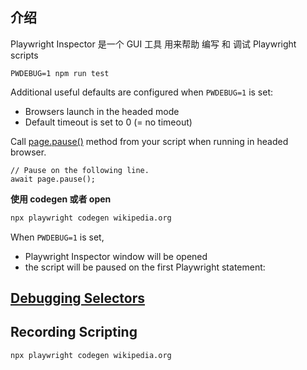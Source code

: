 ## 介绍

Playwright Inspector 是一个 GUI 工具 用来帮助 编写 和 调试 Playwright scripts

```
PWDEBUG=1 npm run test
```

Additional useful defaults are configured when `PWDEBUG=1` is set:

- Browsers launch in the headed mode
- Default timeout is set to 0 (= no timeout)

Call [page.pause()](https://playwright.dev/docs/api/class-page#page-pause) method from your script when running in headed browser.

```
// Pause on the following line.
await page.pause();
```



**使用 codegen 或者 open**

```bash
npx playwright codegen wikipedia.org
```

When `PWDEBUG=1` is set,

* Playwright Inspector window will be opened 
* the script will be paused on the first Playwright statement:



## [Debugging Selectors](https://playwright.dev/docs/inspector#debugging-selectors)

 



## Recording Scripting

```
npx playwright codegen wikipedia.org
```

